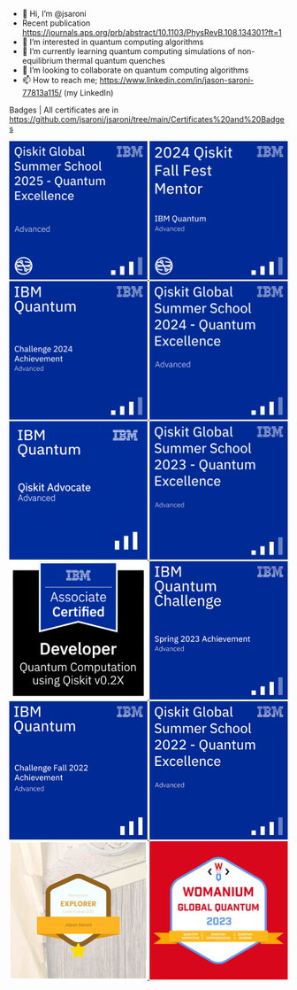 - 👋 Hi, I’m @jsaroni
- Recent publication https://journals.aps.org/prb/abstract/10.1103/PhysRevB.108.134301?ft=1
- 👀 I’m interested in quantum computing algorithms
- 🌱 I’m currently learning quantum computing simulations of non-equilibrium thermal quantum quenches 
- 💞️ I’m looking to collaborate on quantum computing algorithms
- 📫 How to reach me; https://www.linkedin.com/in/jason-saroni-77813a115/ (my LinkedIn)

<!---
jsaroni/jsaroni is a ✨ special ✨ repository because its `README.md` (this file) appears on your GitHub profile.
You can click the Preview link to take a look at your changes.
--->


Badges | All certificates are in https://github.com/jsaroni/jsaroni/tree/main/Certificates%20and%20Badges




<a href="https://www.credly.com/badges/e89b5928-0198-460f-8dc5-48a610ffaa52/public_url" rel="nofollow">
    <img src="https://github.com/jsaroni/jsaroni/blob/main/Certificates%2C%20Badges%2C%20and%20Awards/2025/qiskit-global-summer-school-2025-quantum-excellence.png" width="250" height="250" style="max-width: 100%;">
</a>




<a href="https://www.credly.com/badges/eadd7836-a985-4b3b-8e70-75270a7424d3" rel="nofollow">
    <img src="https://github.com/jsaroni/jsaroni/blob/main/Certificates%2C%20Badges%2C%20and%20Awards/2024/2024_20Qiskit_20Fall_20Fest_20Mentor.png" width="250" height="250" style="max-width: 100%;">
</a>



<a href="https://www.credly.com/badges/07b6734f-403e-414d-bc8b-eaf1ae13110e/public_url" rel="nofollow">
    <img src="https://github.com/jsaroni/jsaroni/blob/main/Certificates%2C%20Badges%2C%20and%20Awards/2023/ibm-quantum-challenge-2024-achievement.png" width="250" height="250" style="max-width: 100%;">
</a>



<a href="https://www.credly.com/badges/27b5140a-9699-4434-8a2d-e7787e65620b" rel="nofollow">
    <img src="https://github.com/jsaroni/jsaroni/blob/main/Certificates%2C%20Badges%2C%20and%20Awards/2023/qiskit-global-summer-school-2024-quantum-excellence.png" width="250" height="250" style="max-width: 100%;">
</a>




<a href="https://www.credly.com/badges/bb1039cc-b1b5-448c-a4f1-5f81f13b1bd1" rel="nofollow">
    <img src="https://github.com/jsaroni/jsaroni/blob/main/Certificates%2C%20Badges%2C%20and%20Awards/2023/qiskit-advocate.png" width="250" height="250" style="max-width: 100%;">
</a>




<a href="https://www.credly.com/badges/93cc0c95-3361-4c6e-b127-18be15d70b0b" rel="nofollow">
    <img src="https://github.com/jsaroni/jsaroni/blob/main/Certificates%2C%20Badges%2C%20and%20Awards/2023/qiskit-global-summer-school-2023-quantum-excellence.png" width="250" height="250" style="max-width: 100%;">
</a>



<a href="https://www.credly.com/badges/fd347c0e-adc4-4e01-a7c4-ad32f1a47d2b" rel="nofollow">
    <img src="https://github.com/jsaroni/jsaroni/blob/main/Certificates%2C%20Badges%2C%20and%20Awards/2023/ibm-certified-associate-developer-quantum-computation-using-qiskit-v0-2x.png" width="250" height="250" style="max-width: 100%;">
</a>


<a href="https://www.credly.com/badges/7c44cbcb-cf43-4aa6-bc2b-f8fde327b4f7" rel="nofollow">
    <img src="https://github.com/jsaroni/jsaroni/blob/main/Certificates%2C%20Badges%2C%20and%20Awards/2023/ibm_spring_challenge_2023.png" width="250" height="250" style="max-width: 100%;">
</a>


<a href="https://www.credly.com/badges/7b9d30e9-775d-49a4-90d8-08f7d705ef68" rel="nofollow">
    <img src="https://github.com/jsaroni/jsaroni/blob/main/Certificates%2C%20Badges%2C%20and%20Awards/2023/ibm_fall_challenge_2022.png" width="250" height="250" style="max-width: 100%;">
</a>


<a href="https://www.credly.com/badges/127ca422-8291-40fc-8686-3449f9a20a80" rel="nofollow">
    <img src="https://github.com/jsaroni/jsaroni/blob/main/Certificates%2C%20Badges%2C%20and%20Awards/2023/qgss_2022.png" width="250" height="250" style="max-width: 100%;">
</a>



<a href="https://verified.sertifier.com/en/verify/50417793084750/" rel="nofollow">
    <img src="https://github.com/jsaroni/jsaroni/blob/main/Certificates%2C%20Badges%2C%20and%20Awards/2023/PennyLane_Explorer_2022.png" width="250" height="250" style="max-width: 100%;">
</a>




<a href="https://www.virtualbadge.io/certificate-validator?credential=cfe09f77-18ed-42c4-919a-9ef0a1155a3c" rel="nofollow">
    <img src="https://github.com/jsaroni/jsaroni/blob/main/Certificates%2C%20Badges%2C%20and%20Awards/2023/Womanium_2023_top_achievement.png" width="250" height="250" style="max-width: 100%;">
</a>









